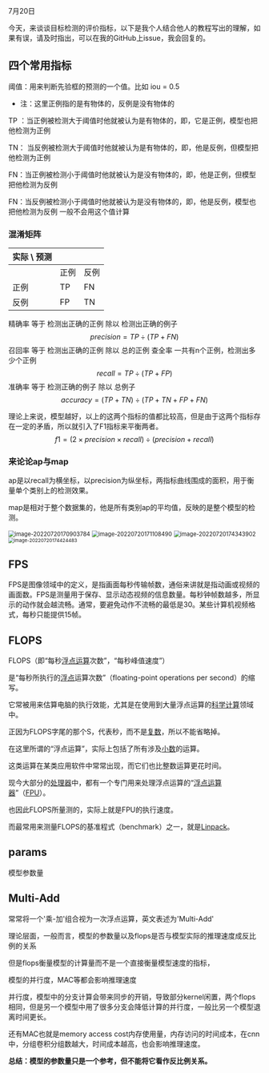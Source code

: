 7月20日

今天，来谈谈目标检测的评价指标，以下是我个人结合他人的教程写出的理解，如果有误，请及时指出，可以在我的GitHub上issue，我会回复的。

## 四个常用指标

阈值：用来判断先验框的预测的一个值。比如 iou = 0.5

- 注：这里正例指的是有物体的，反例是没有物体的

TP ：当正例被检测大于阈值时他就被认为是有物体的，即，它是正例，模型也把他检测为正例

TN： 当反例被检测大于阈值时他就被认为是有物体的，即，他是反例，但模型把他检测为正例

FN：当正例被检测小于阈值时他就被认为是没有物体的，即，他是正例，但模型把他检测为反例

FN：当反例被检测小于阈值时他就被认为是没有物体的，即，他是反例，模型也把他检测为反例  一般不会用这个值计算

### 混淆矩阵

| 实际  \  预测 |      |      |
| ------------- | ---- | ---- |
|               | 正例 | 反例 |
| 正例          | TP   | FN   |
| 反例          | FP   | TN   |

精确率 等于 检测出正确的正例 除以 检测出正确的例子
$$
precision = TP \div(TP+FN)
$$
召回率 等于 检测出正确的正例 除以 总的正例       查全率 一共有n个正例，检测出多少个正例
$$
recall = TP\div(TP+FP)
$$
准确率 等于 检测正确的例子 除以 总例子
$$
accuracy = (TP+TN)\div(TP+TN+FP+FN)
$$


理论上来说，模型越好，以上的这两个指标的值都比较高，但是由于这两个指标存在一定的矛盾，所以就引入了F1指标来平衡两者。
$$
f1 = (2\times precision\times recall)\div(precision+recall)
$$


### 来论论ap与map

ap是以recall为横坐标，以precision为纵坐标，两指标曲线围成的面积，用于衡量单个类别上的检测效果。

map是相对于整个数据集的，他是所有类别ap的平均值，反映的是整个模型的检测。



<img src="C:\Users\Happy\AppData\Roaming\Typora\typora-user-images\image-20220720170903784.png" alt="image-20220720170903784" style="zoom:80%;" />

 

<img src="C:\Users\Happy\AppData\Roaming\Typora\typora-user-images\image-20220720171108490.png" alt="image-20220720171108490" style="zoom:80%;" />

<img src="C:\Users\Happy\AppData\Roaming\Typora\typora-user-images\image-20220720174343902.png" alt="image-20220720174343902" style="zoom:80%;" />





<img src="C:\Users\Happy\AppData\Roaming\Typora\typora-user-images\image-20220720174424483.png" alt="image-20220720174424483" style="zoom: 67%;" />





## FPS

FPS是图像领域中的定义，是指画面每秒传输帧数，通俗来讲就是指动画或视频的画面数。FPS是测量用于保存、显示动态视频的信息数量。每秒钟帧数越多，所显示的动作就会越流畅。通常，要避免动作不流畅的最低是30。某些计算机视频格式，每秒只能提供15帧。



## FLOPS

FLOPS（即“每秒[浮点运算](https://baike.baidu.com/item/浮点运算/100607)次数”，“每秒峰值速度”）

是“每秒所执行的[浮点](https://baike.baidu.com/item/浮点)运算次数”（floating-point operations per second）的缩写。

它常被用来估算电脑的执行效能，尤其是在使用到大量浮点运算的[科学计算](https://baike.baidu.com/item/科学计算/10573887)领域中。

正因为FLOPS字尾的那个S，代表秒，而不是[复数](https://baike.baidu.com/item/复数/254365)，所以不能省略掉。

在这里所谓的“浮点运算”，实际上包括了所有涉及[小数](https://baike.baidu.com/item/小数/2172615)的运算。

这类运算在某类应用软件中常常出现，而它们也比整数运算更花时间。

现今大部分的[处理器](https://baike.baidu.com/item/处理器/914419)中，都有一个专门用来处理浮点运算的“[浮点运算器](https://baike.baidu.com/item/浮点运算器/150067)”（[FPU](https://baike.baidu.com/item/FPU/3412317)）。

也因此FLOPS所量测的，实际上就是FPU的执行速度。

而最常用来测量FLOPS的基准程式（benchmark）之一，就是[Linpack](https://baike.baidu.com/item/Linpack)。



## params

模型参数量



## Multi-Add

常常将一个'乘-加'组合视为一次浮点运算，英文表述为'Multi-Add'

理论层面，一般而言，模型的参数量以及flops是否与模型实际的推理速度成反比例的关系

但是flops衡量模型的计算量而不是一个直接衡量模型速度的指标，

模型的并行度，MAC等都会影响推理速度

并行度，模型中的分支计算会带来同步的开销，导致部分kernel闲置，两个flops相同，但是另一个模型中用了很多分支会降低计算的并行度，一般比另一个模型退离时间更长。

还有MAC也就是memory access cost内存使用量，内存访问的时间成本，在cnn中，分组卷积分组数越大，时间成本越高，也会影响推理速度。



**总结：模型的参数量只是一个参考，但不能将它看作反比例关系。**
